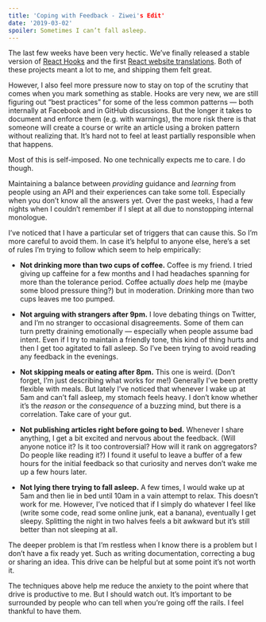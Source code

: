 ```yaml
---
title: 'Coping with Feedback - Ziwei's Edit'
date: '2019-03-02'
spoiler: Sometimes I can’t fall asleep.
---
```


The last few weeks have been very hectic. We’ve finally released a stable version of [React Hooks](https://reactjs.org/blog/2019/02/06/react-v16.8.0.html) and the first [React website translations](https://reactjs.org/blog/2019/02/23/is-react-translated-yet.html). Both of these projects meant a lot to me, and shipping them felt great.

However, I also feel more pressure now to stay on top of the scrutiny that comes when you mark something as stable. Hooks are very new, we are still figuring out “best practices” for some of the less common patterns — both internally at Facebook and in GitHub discussions. But the longer it takes to document and enforce them (e.g. with warnings), the more risk there is that someone will create a course or write an article using a broken pattern without realizing that. It’s hard not to feel at least partially responsible when that happens.

Most of this is self-imposed. No one technically expects me to care. I do though.

Maintaining a balance between *providing* guidance and *learning* from people using an API and their experiences can take some toll. Especially when you don’t know all the answers yet. Over the past weeks, I had a few nights when I couldn’t remember if I slept at all due to nonstopping internal monologue.

I’ve noticed that I have a particular set of triggers that can cause this. So I’m more careful to avoid them. In case it’s helpful to anyone else, here’s a set of rules I’m trying to follow which seem to help empirically:

* **Not drinking more than two cups of coffee.** Coffee is my friend. I tried giving up caffeine for a few months and I had headaches spanning for more than the tolerance period. Coffee actually *does* help me (maybe some blood pressure thing?) but in moderation. Drinking more than two cups leaves me too pumped.

* **Not arguing with strangers after 9pm.** I love debating things on Twitter, and I’m no stranger to occasional disagreements. Some of them can turn pretty draining emotionally — especially when people assume bad intent. Even if I try to maintain a friendly tone, this kind of thing hurts and then I get too agitated to fall asleep. So I’ve been trying to avoid reading any feedback in the evenings.

* **Not skipping meals or eating after 8pm.** This one is weird. (Don’t forget, I’m just describing what works for me!) Generally I’ve been pretty flexible with meals. But lately I’ve noticed that whenever I wake up at 5am and can’t fall asleep, my stomach feels heavy. I don’t know whether it’s the *reason* or the *consequence* of a buzzing mind, but there is a correlation. Take care of your gut.

* **Not publishing articles right before going to bed.** Whenever I share anything, I get a bit excited and nervous about the feedback. (Will anyone notice it? Is it too controversial? How will it rank on aggregators? Do people like reading it?) I found it useful to leave a buffer of a few hours for the initial feedback so that curiosity and nerves don’t wake me up a few hours later.

* **Not lying there trying to fall asleep.** A few times, I would wake up at 5am and then lie in bed until 10am in a vain attempt to relax. This doesn’t work for me. However, I’ve noticed that if I simply do whatever I feel like (write some code, read some online junk, eat a banana), eventually I get sleepy. Splitting the night in two halves feels a bit awkward but it’s still better than not sleeping at all.

The deeper problem is that I’m restless when I know there is a problem but I don’t have a fix ready yet. Such as writing documentation, correcting a bug or sharing an idea. This drive can be helpful but at some point it’s not worth it.

The techniques above help me reduce the anxiety to the point where that drive is productive to me. But I should watch out. It’s important to be surrounded by people who can tell when you’re going off the rails. I feel thankful to have them.
